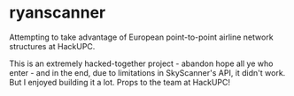 # ryanscanner
Attempting to take advantage of European point-to-point airline network structures at HackUPC.

This is an extremely hacked-together project - abandon hope all ye who enter - and in the end, due to limitations in SkyScanner's API, it didn't work. But I enjoyed building it a lot. Props to the team at HackUPC!
